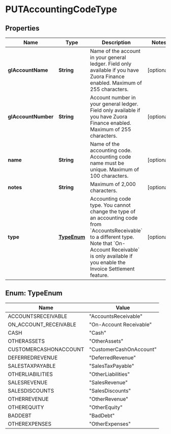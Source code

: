 

# PUTAccountingCodeType


## Properties

| Name | Type | Description | Notes |
|------------ | ------------- | ------------- | -------------|
|**glAccountName** | **String** | Name of the account in your general ledger.  Field only available if you have Zuora Finance enabled. Maximum of 255 characters.  |  [optional] |
|**glAccountNumber** | **String** | Account number in your general ledger.  Field only available if you have Zuora Finance enabled. Maximum of 255 characters.  |  [optional] |
|**name** | **String** | Name of the accounting code.  Accounting code name must be unique. Maximum of 100 characters.  |  [optional] |
|**notes** | **String** | Maximum of 2,000 characters.  |  [optional] |
|**type** | [**TypeEnum**](#TypeEnum) | Accounting code type. You cannot change the type of an accounting code from &#x60;AccountsReceivable&#x60; to a different type.   Note that &#x60;On-Account Receivable&#x60; is only available if you enable the Invoice Settlement feature.   |  [optional] |



## Enum: TypeEnum

| Name | Value |
|---- | -----|
| ACCOUNTSRECEIVABLE | &quot;AccountsReceivable&quot; |
| ON_ACCOUNT_RECEIVABLE | &quot;On-Account Receivable&quot; |
| CASH | &quot;Cash&quot; |
| OTHERASSETS | &quot;OtherAssets&quot; |
| CUSTOMERCASHONACCOUNT | &quot;CustomerCashOnAccount&quot; |
| DEFERREDREVENUE | &quot;DeferredRevenue&quot; |
| SALESTAXPAYABLE | &quot;SalesTaxPayable&quot; |
| OTHERLIABILITIES | &quot;OtherLiabilities&quot; |
| SALESREVENUE | &quot;SalesRevenue&quot; |
| SALESDISCOUNTS | &quot;SalesDiscounts&quot; |
| OTHERREVENUE | &quot;OtherRevenue&quot; |
| OTHEREQUITY | &quot;OtherEquity&quot; |
| BADDEBT | &quot;BadDebt&quot; |
| OTHEREXPENSES | &quot;OtherExpenses&quot; |



